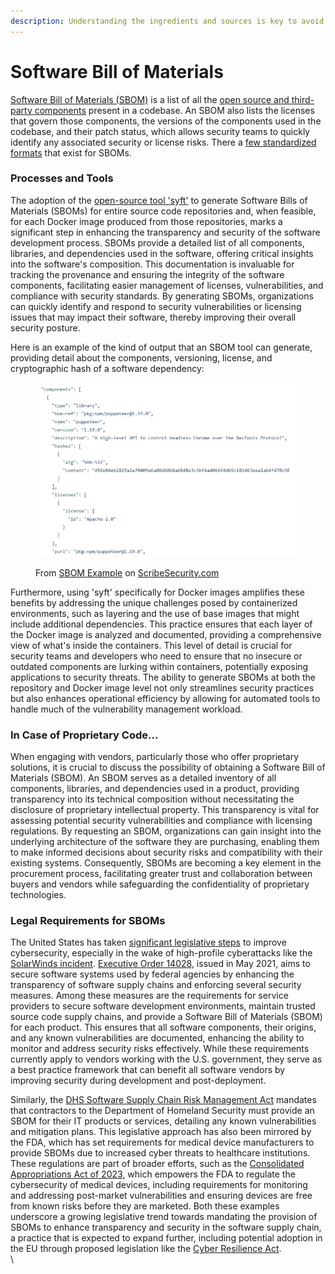 ```yaml
---
description: Understanding the ingredients and sources is key to avoid "upstream issues"
---
```


# Software Bill of Materials

[Software Bill of Materials (SBOM)](https://www.linuxfoundation.org/research/the-state-of-software-bill-of-materials-sbom-and-cybersecurity-readiness) is a list of all the [open source and third-party components](https://scribesecurity.com/sbom/sample-sbom/) present in a codebase. An SBOM also lists the licenses that govern those components, the versions of the components used in the codebase, and their patch status, which allows security teams to quickly identify any associated security or license risks. There a [few standardized formats](https://scribesecurity.com/sbom/standard-formats/) that exist for SBOMs.

### Processes and Tools

The adoption of the [open-source tool 'syft'](https://github.com/anchore/syft) to generate Software Bills of Materials (SBOMs) for entire source code repositories and, when feasible, for each Docker image produced from those repositories, marks a significant step in enhancing the transparency and security of the software development process. SBOMs provide a detailed list of all components, libraries, and dependencies used in the software, offering critical insights into the software's composition. This documentation is invaluable for tracking the provenance and ensuring the integrity of the software components, facilitating easier management of licenses, vulnerabilities, and compliance with security standards. By generating SBOMs, organizations can quickly identify and respond to security vulnerabilities or licensing issues that may impact their software, thereby improving their overall security posture.

Here is an example of the kind of output that an SBOM tool can generate, providing detail about the components, versioning, license, and cryptographic hash of a software dependency:

<figure><img src="../.gitbook/assets/image (1).png" alt=""><figcaption><p>From <a href="https://scribesecurity.com/sbom/sample-sbom/#sbom-samples">SBOM Example</a> on <a href="https://scribesecurity.com/sbom/sample-sbom/#sbom-samples">ScribeSecurity.com</a> </p></figcaption></figure>



Furthermore, using 'syft' specifically for Docker images amplifies these benefits by addressing the unique challenges posed by containerized environments, such as layering and the use of base images that might include additional dependencies. This practice ensures that each layer of the Docker image is analyzed and documented, providing a comprehensive view of what's inside the containers. This level of detail is crucial for security teams and developers who need to ensure that no insecure or outdated components are lurking within containers, potentially exposing applications to security threats. The ability to generate SBOMs at both the repository and Docker image level not only streamlines security practices but also enhances operational efficiency by allowing for automated tools to handle much of the vulnerability management workload.

### In Case of Proprietary Code...

When engaging with vendors, particularly those who offer proprietary solutions, it is crucial to discuss the possibility of obtaining a Software Bill of Materials (SBOM). An SBOM serves as a detailed inventory of all components, libraries, and dependencies used in a product, providing transparency into its technical composition without necessitating the disclosure of proprietary intellectual property. This transparency is vital for assessing potential security vulnerabilities and compliance with licensing regulations. By requesting an SBOM, organizations can gain insight into the underlying architecture of the software they are purchasing, enabling them to make informed decisions about security risks and compatibility with their existing systems. Consequently, SBOMs are becoming a key element in the procurement process, facilitating greater trust and collaboration between buyers and vendors while safeguarding the confidentiality of proprietary technologies.

### Legal Requirements for SBOMs

The United States has taken [significant legislative steps](https://bell-sw.com/blog/u-s-and-eu-regulations-are-demanding-a-software-bill-of-materials-sbom/) to improve cybersecurity, especially in the wake of high-profile cyberattacks like the [SolarWinds incident](https://www.techtarget.com/whatis/feature/SolarWinds-hack-explained-Everything-you-need-to-know). [Executive Order 14028](https://www.whitehouse.gov/briefing-room/presidential-actions/2021/05/12/executive-order-on-improving-the-nations-cybersecurity/), issued in May 2021, aims to secure software systems used by federal agencies by enhancing the transparency of software supply chains and enforcing several security measures. Among these measures are the requirements for service providers to secure software development environments, maintain trusted source code supply chains, and provide a Software Bill of Materials (SBOM) for each product. This ensures that all software components, their origins, and any known vulnerabilities are documented, enhancing the ability to monitor and address security risks effectively. While these requirements currently apply to vendors working with the U.S. government, they serve as a best practice framework that can benefit all software vendors by improving security during development and post-deployment.

Similarly, the [DHS Software Supply Chain Risk Management Act](https://www.congress.gov/bill/117th-congress/house-bill/4611) mandates that contractors to the Department of Homeland Security must provide an SBOM for their IT products or services, detailing any known vulnerabilities and mitigation plans. This legislative approach has also been mirrored by the FDA, which has set requirements for medical device manufacturers to provide SBOMs due to increased cyber threats to healthcare institutions. These regulations are part of broader efforts, such as the [Consolidated Appropriations Act of 2023](https://www.congress.gov/bill/117th-congress/house-bill/2617), which empowers the FDA to regulate the cybersecurity of medical devices, including requirements for monitoring and addressing post-market vulnerabilities and ensuring devices are free from known risks before they are marketed. Both these examples underscore a growing legislative trend towards mandating the provision of SBOMs to enhance transparency and security in the software supply chain, a practice that is expected to expand further, including potential adoption in the EU through proposed legislation like the [Cyber Resilience Act](https://digital-strategy.ec.europa.eu/en/library/cyber-resilience-act).\
\

